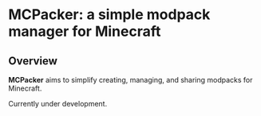 # MCPacker: a simple modpack manager for Minecraft

## Overview

**MCPacker** aims to simplify creating, managing, and sharing modpacks for Minecraft.

Currently under development.